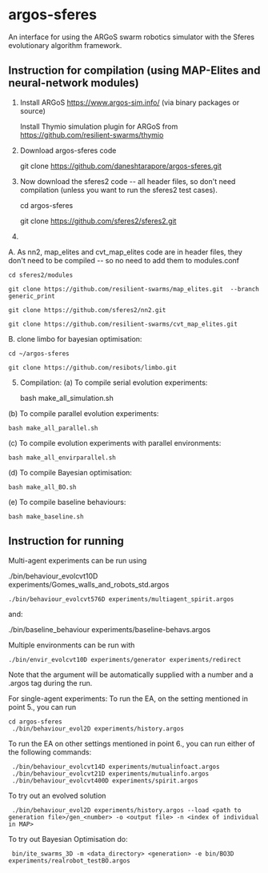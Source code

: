 argos-sferes
=======

An interface for using the ARGoS swarm robotics simulator with the Sferes evolutionary algorithm framework.


Instruction for compilation (using MAP-Elites and neural-network modules)
-------------

1. Install ARGoS https://www.argos-sim.info/ (via binary packages or source)

   Install Thymio simulation plugin for ARGoS from https://github.com/resilient-swarms/thymio

2. Download argos-sferes code

    git clone https://github.com/daneshtarapore/argos-sferes.git


3. Now download the sferes2 code -- all header files, so don't need compilation (unless you want to run the sferes2 test cases).

    cd argos-sferes

    git clone https://github.com/sferes2/sferes2.git 


4. 
A. As nn2, map_elites and cvt_map_elites code are in header files, they don't need to be compiled -- so no need to add them to modules.conf

    cd sferes2/modules

    git clone https://github.com/resilient-swarms/map_elites.git  --branch generic_print

    git clone https://github.com/sferes2/nn2.git
    
    git clone https://github.com/resilient-swarms/cvt_map_elites.git 
   
B. clone limbo for bayesian optimisation:

    cd ~/argos-sferes
    
    git clone https://github.com/resibots/limbo.git
    

5. Compilation:
(a) To compile serial evolution experiments:
   
    bash make_all_simulation.sh

(b) To compile parallel evolution experiments:
    
    bash make_all_parallel.sh

(c) To compile evolution experiments with parallel environments:

    bash make_all_envirparallel.sh

(d) To compile Bayesian optimisation:

    bash make_all_BO.sh

(e) To compile baseline behaviours:

    bash make_baseline.sh


Instruction for running
-------------




Multi-agent experiments can be run using 
   
   ./bin/behaviour_evolcvt10D experiments/Gomes_walls_and_robots_std.argos

    
    ./bin/behaviour_evolcvt576D experiments/multiagent_spirit.argos

and:

   ./bin/baseline_behaviour experiments/baseline-behavs.argos

Multiple environments can be run with 

    ./bin/envir_evolcvt10D experiments/generator experiments/redirect

Note that the argument will be automatically supplied with a number and a .argos tag during the run.



For single-agent experiments:
To run the EA, on the setting mentioned in point 5., you can run

    cd argos-sferes
     ./bin/behaviour_evol2D experiments/history.argos

To run the EA on other settings mentioned in point 6., you can run either of the following commands:

     ./bin/behaviour_evolcvt14D experiments/mutualinfoact.argos
     ./bin/behaviour_evolcvt21D experiments/mutualinfo.argos
     ./bin/behaviour_evolcvt400D experiments/spirit.argos

To try out an evolved solution

     ./bin/behaviour_evol2D experiments/history.argos --load <path to generation file>/gen_<number> -o <output file> -n <index of individual in MAP>

To try out Bayesian Optimisation do:

     bin/ite_swarms_3D -m <data_directory> <generation> -e bin/BO3D experiments/realrobot_testBO.argos
